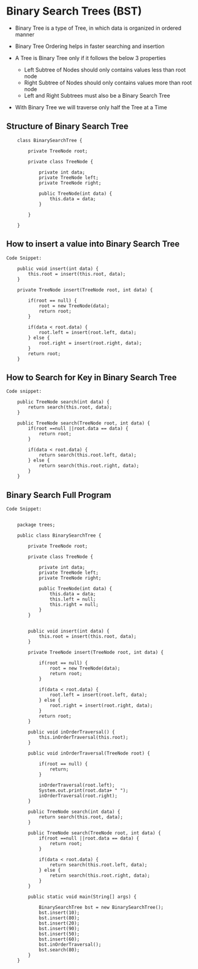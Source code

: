 # Binary Search Trees (BST)


-	Binary Tree is a type of Tree, in which data is organized in ordered manner 
-	Binary Tree Ordering helps in faster searching and insertion

-	A Tree is Binary Tree only if it follows the below 3 properties

	-	Left Subtree of Nodes should only contains values less than root node
	-	Right Subtree of Nodes should only contains values more than root node
	-	Left and Right Subtrees must also be a Binary Search Tree
	
-	With Binary Tree we will traverse only half the Tree at a Time

## Structure of Binary Search Tree


		class BinarySearchTree {
		
			private TreeNode root; 
			
			private class TreeNode {
				
				private int data;
				private TreeNode left;
				private TreeNode right;
				
				public TreeNode(int data) {
					this.data = data;
				}
			
			}
		
		}
		
		
		
##	How to insert a value into Binary Search Tree

			
			
	Code Snippet:
	
		public void insert(int data) {
			this.root = insert(this.root, data);
		}
		
		private TreeNode insert(TreeNode root, int data) {
			
			if(root == null) {
				root = new TreeNode(data);
				return root;
			}
			
			if(data < root.data) {
				root.left = insert(root.left, data);
			} else {
				root.right = insert(root.right, data);
			}
			return root;
		}
		
## How to Search for Key in Binary Search Tree

	Code snippet:	
	
		public TreeNode search(int data) {
			return search(this.root, data);
		}
		
		public TreeNode search(TreeNode root, int data) {
			if(root ==null ||root.data == data) {
				return root;
			}
			
			if(data < root.data) {
				return search(this.root.left, data);
			} else {
				return search(this.root.right, data);
			}
		}
		
## 	Binary Search Full Program


	Code Snippet:
		
		
		package trees;

		public class BinarySearchTree {
			
			private TreeNode root;
			
			private class TreeNode {
				
				private int data;
				private TreeNode left;
				private TreeNode right;
				
				public TreeNode(int data) {
					this.data = data;
					this.left = null;
					this.right = null;
				}
			}

			
			public void insert(int data) {
				this.root = insert(this.root, data);
			}
			
			private TreeNode insert(TreeNode root, int data) {
				
				if(root == null) {
					root = new TreeNode(data);
					return root;
				}
				
				if(data < root.data) {
					root.left = insert(root.left, data);
				} else {
					root.right = insert(root.right, data);
				}
				return root;
			}
			
			public void inOrderTraversal() {
				this.inOrderTraversal(this.root);
			}
			
			public void inOrderTraversal(TreeNode root) {
				
				if(root == null) {
					return;
				}
				
				inOrderTraversal(root.left);
				System.out.print(root.data+ " ");
				inOrderTraversal(root.right);
			}
			
			public TreeNode search(int data) {
				return search(this.root, data);
			}
			
			public TreeNode search(TreeNode root, int data) {
				if(root ==null ||root.data == data) {
					return root;
				}
				
				if(data < root.data) {
					return search(this.root.left, data);
				} else {
					return search(this.root.right, data);
				}
			}
			
			public static void main(String[] args) {
				
				BinarySearchTree bst = new BinarySearchTree();
				bst.insert(10);
				bst.insert(80);
				bst.insert(20);
				bst.insert(90);
				bst.insert(50);
				bst.insert(60);
				bst.inOrderTraversal();
				bst.search(80);
			}
		}

		
		
		
		
